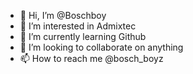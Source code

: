 - 👋 Hi, I’m @Boschboy
- 👀 I’m interested in Admixtec
- 🌱 I’m currently learning Github
- 💞️ I’m looking to collaborate on anything
- 📫 How to reach me @bosch_boyz

<!---
Boschboy/Boschboy is a ✨ special ✨ repository because its `README.md` (this file) appears on your GitHub profile.
You can click the Preview link to take a look at your changes.
--->

